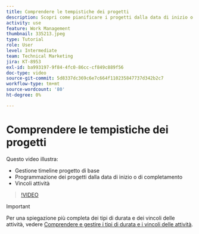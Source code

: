 ```yaml
---
title: Comprendere le tempistiche dei progetti
description: Scopri come pianificare i progetti dalla data di inizio o di completamento. Poi scopri come la durata, i predecessori e i vincoli delle attività influiscono sul piano del progetto.
activity: use
feature: Work Management
thumbnail: 335213.jpeg
type: Tutorial
role: User
level: Intermediate
team: Technical Marketing
jira: KT-8953
exl-id: ba993197-9f84-4fc0-86cc-cf849c889f56
doc-type: video
source-git-commit: 5d8337dc369c6e7c664f110235847737d342b2c7
workflow-type: tm+mt
source-wordcount: '80'
ht-degree: 0%

---
```


# Comprendere le tempistiche dei progetti

Questo video illustra:

* Gestione timeline progetto di base
* Programmazione dei progetti dalla data di inizio o di completamento
* Vincoli attività

>[!VIDEO](https://video.tv.adobe.com/v/335213/?quality=12&learn=on)

>[!IMPORTANT]
>
>Per una spiegazione più completa dei tipi di durata e dei vincoli delle attività, vedere [Comprendere e gestire i tipi di durata e i vincoli delle attività](https://experienceleague.adobe.com/docs/workfront-learn/tutorials-workfront/manage-work/intermediate-projects/understand-and-manage-duration-types-and-task-constraints.html?lang=en).
